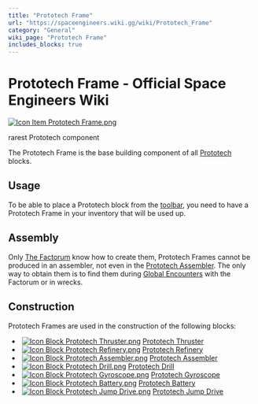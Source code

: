 ```yaml
---
title: "Prototech Frame"
url: "https://spaceengineers.wiki.gg/wiki/Prototech_Frame"
category: "General"
wiki_page: "Prototech Frame"
includes_blocks: true
---
```


# Prototech Frame - Official Space Engineers Wiki

[![Icon Item Prototech Frame.png](https://spaceengineers.wiki.gg/images/thumb/c/c1/Icon_Item_Prototech_Frame.png/100px-Icon_Item_Prototech_Frame.png?3cac18)](https://spaceengineers.wiki.gg/wiki/File:Icon_Item_Prototech_Frame.png)

rarest Prototech component

The Prototech Frame is the base building component of all [Prototech](https://spaceengineers.wiki.gg/wiki/Prototech "Prototech") blocks.

## Usage

To be able to place a Prototech block from the [toolbar](https://spaceengineers.wiki.gg/wiki/Toolbar "Toolbar"), you need to have a Prototech Frame in your inventory that will be used up.

## Assembly

Only [The Factorum](https://spaceengineers.wiki.gg/wiki/The_Factorum "The Factorum") know how to create them, Prototech Frames cannot be produced in an assembler, not even in the [Prototech Assembler](https://spaceengineers.wiki.gg/wiki/Prototech_Assembler "Prototech Assembler"). The only way to obtain them is to find them during [Global Encounters](https://spaceengineers.wiki.gg/wiki/Global_Encounters "Global Encounters") with the Factorum or in wrecks.

## Construction

Prototech Frames are used in the construction of the following blocks:

*    [![Icon Block Prototech Thruster.png](https://spaceengineers.wiki.gg/images/thumb/7/73/Icon_Block_Prototech_Thruster.png/21px-Icon_Block_Prototech_Thruster.png?18fba1)](https://spaceengineers.wiki.gg/wiki/Prototech_Thruster "Prototech Thruster") [Prototech Thruster](https://spaceengineers.wiki.gg/wiki/Prototech_Thruster "Prototech Thruster")
*    [![Icon Block Prototech Refinery.png](https://spaceengineers.wiki.gg/images/thumb/3/32/Icon_Block_Prototech_Refinery.png/21px-Icon_Block_Prototech_Refinery.png?f2a428)](https://spaceengineers.wiki.gg/wiki/Prototech_Refinery "Prototech Refinery") [Prototech Refinery](https://spaceengineers.wiki.gg/wiki/Prototech_Refinery "Prototech Refinery")
*    [![Icon Block Prototech Assembler.png](https://spaceengineers.wiki.gg/images/thumb/3/3a/Icon_Block_Prototech_Assembler.png/21px-Icon_Block_Prototech_Assembler.png?1b6f74)](https://spaceengineers.wiki.gg/wiki/Prototech_Assembler "Prototech Assembler") [Prototech Assembler](https://spaceengineers.wiki.gg/wiki/Prototech_Assembler "Prototech Assembler")
*    [![Icon Block Prototech Drill.png](https://spaceengineers.wiki.gg/images/thumb/c/c0/Icon_Block_Prototech_Drill.png/21px-Icon_Block_Prototech_Drill.png?d90d38)](https://spaceengineers.wiki.gg/wiki/Prototech_Drill "Prototech Drill") [Prototech Drill](https://spaceengineers.wiki.gg/wiki/Prototech_Drill "Prototech Drill")
*    [![Icon Block Prototech Gyroscope.png](https://spaceengineers.wiki.gg/images/thumb/3/3b/Icon_Block_Prototech_Gyroscope.png/21px-Icon_Block_Prototech_Gyroscope.png?b32cab)](https://spaceengineers.wiki.gg/wiki/Prototech_Gyroscope "Prototech Gyroscope") [Prototech Gyroscope](https://spaceengineers.wiki.gg/wiki/Prototech_Gyroscope "Prototech Gyroscope")
*    [![Icon Block Prototech Battery.png](https://spaceengineers.wiki.gg/images/thumb/5/50/Icon_Block_Prototech_Battery.png/21px-Icon_Block_Prototech_Battery.png?41ba34)](https://spaceengineers.wiki.gg/wiki/Prototech_Battery "Prototech Battery") [Prototech Battery](https://spaceengineers.wiki.gg/wiki/Prototech_Battery "Prototech Battery")
*    [![Icon Block Prototech Jump Drive.png](https://spaceengineers.wiki.gg/images/thumb/3/37/Icon_Block_Prototech_Jump_Drive.png/21px-Icon_Block_Prototech_Jump_Drive.png?d9e55c)](https://spaceengineers.wiki.gg/wiki/Prototech_Jump_Drive "Prototech Jump Drive") [Prototech Jump Drive](https://spaceengineers.wiki.gg/wiki/Prototech_Jump_Drive "Prototech Jump Drive")
